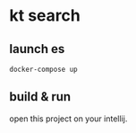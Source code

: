 # kt search

## launch es

```shell
docker-compose up
```

## build & run

open this project on your intellij.
